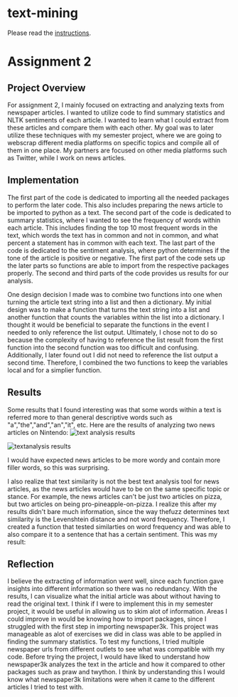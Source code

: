 # text-mining

Please read the [instructions](instructions.md).


# Assignment 2
## Project Overview
For assignment 2, I mainly focused on extracting and analyzing texts from newspaper articles. I wanted to utilize code to find summary statistics and NLTK sentiments of each article. I wanted to learn what I could extract from these articles and compare them with each other. My goal was to later utilize these techniques with my semester project, where we are going to webscrap different media platforms on specific topics and compile all of them in one place. My partners are focused on other media platforms such as Twitter, while I work on news articles. 

## Implementation
The first part of the code is dedicated to importing all the needed packages to perform the later code. This also includes preparing the news article to be imported to python as a text. The second part of the code is dedicated to summary statistics, where I wanted to see the frequency of words within each article. This includes finding the top 10 most frequent words in the text, which words the text has in common and not in common, and what percent a statement has in common with each text. The last part of the code is dedicated to the sentiment analysis, where python determines if the tone of the article is positive or negative. The first part of the code sets up the later parts so functions are able to import from the respective packages properly. The second and third parts of the code provides us results for our analysis. 

One design decision I made was to combine two functions into one when turning the article text string into a list and then a dictionary. My initial design was to make a function that turns the text string into a list and another function that counts the variables within the list into a dictionary. I thought it would be beneficial to separate the functions in the event I needed to only reference the list output. Ultimately, I chose not to do so because the complexity of having to reference the list result from the first function into the second function was too difficult and confusing. Additionally, I later found out I did not need to reference the list output a second time. Therefore, I combined the two functions to keep the variables local and for a simplier function. 

## Results 
Some results that I found interesting was that some words within a text is referred more to than general descriptive words such as "a","the","and","an","it", etc. Here are the results of analyzing two news articles on Nintendo:
![text analysis results](C:\Users\Student\Pictures\textanalysis.PNG)

<img src="C:\Users\Student\Pictures\textanalysis.PNG" alt="textanalysis results">

I would have expected news articles to be more wordy and contain more filler words, so this was surprising. 

I also realize that text similarity is not the best text analysis tool for news articles, as the news articles would have to be on the same specific topic or stance. For example, the news articles can't be just two articles on pizza, but two articles on being pro-pineapple-on-pizza. I realize this after my results didn't bare much information, since the way thefuzz determines text similarity is the Levenshtein distance and not word frequency. Therefore, I created a function that tested similarties on word frequency and was able to also compare it to a sentence that has a certain sentiment. This was my result:




## Reflection
I believe the extracting of information went well, since each function gave insights into different information so there was no redundancy. With the results, I can visualize what the initial article was about without having to read the original text. I think if I were to implement this in my semester project, it would be useful in allowing us to skim alot of information. Areas I could improve in would be knowing how to import packages, since I struggled with the first step in importing newspaper3k. This project was manageable as alot of exercises we did in class was able to be applied in finding the summary statistics. To test my functions, I tried multiple newspaper urls from different outlets to see what was compatible with my code. Before trying the project, I would have liked to understand how newspaper3k analyzes the text in the article and how it compared to other packages such as praw and twython. I think by understanding this I would know what newspaper3k limitations were when it came to the different articles I tried to test with. 



